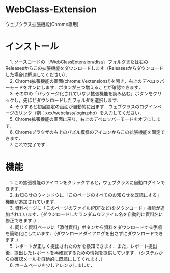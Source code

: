 # WebClass-Extension
 ウェブクラス拡張機能(Chrome専用)  
  
# インストール
　1. ソースコードの「/WebClassExtension/dist/」フォルダまたは右のReleasesからこの拡張機能をダウンロードします（Releasesからダウンロードした場合は解凍してください）．  
　2. Chrome拡張機能の画面(chrome://extensions/)を開き，右上のデベロッパーモードをオンにします．ボタンが三つ増えることが確認できます．  
　3. その中の「パッケージ化されていない拡張機能を読み込む」ボタンをクリックし，先ほどダウンロードしたフォルダを選択します．  
　4. そうすると初回設定の画面が自動的に出ます．ウェブクラスのログインページのリンク（例：xxx/webclass/login.php）を入力してください．  
　5. Chrome拡張機能の画面に戻り，右上のデベロッパーモードをオフにします．  
　6. Chromeブラウザの右上のパズル模様のアイコンからこの拡張機能を固定できます．  
　7. これで完了です．  
  
# 機能
　1. この拡張機能のアイコンをクリックすると，ウェブクラスに自動ログインできます．  
　2. お知らせのウィンドウに「このページのすべてのお知らせを既読にする」機能が追加されています．  
　3. 資料ページに「このページのファイル(PDFなど)をダウンロード」機能が追加されています．（ダウンロードしたランダムなファイル名を自動的に資料名に修正できます．）  
　4. 同じく資料ページに「添付資料」ボタンから資料をダウンロードする手順を簡略化にしています．（ダウンロードダイアログを出さずにダウンロードできます．）  
　5. レポートが正しく提出されたのかを検知できます．また，レポート提出後，提出したレポートを再確認するための情報を提供しています．（システムからの確認メールを自動的に既読にしてくれます．）  
　6. ホームページを少しアレンジしました．  
